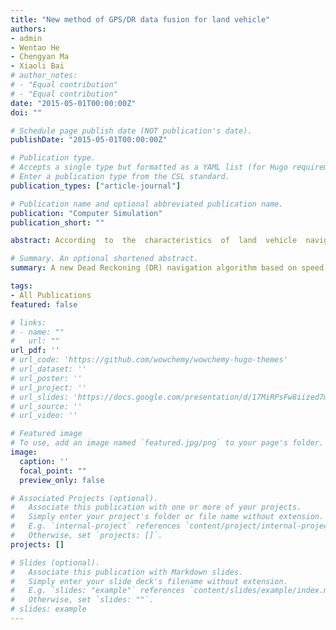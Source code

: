 ```yaml
---
title: "New method of GPS/DR data fusion for land vehicle"
authors:
- admin
- Wentao He
- Chengyan Ma
- Xiaoli Bai
# author_notes:
# - "Equal contribution"
# - "Equal contribution"
date: "2015-05-01T00:00:00Z"
doi: ""

# Schedule page publish date (NOT publication's date).
publishDate: "2015-05-01T00:00:00Z"

# Publication type.
# Accepts a single type but formatted as a YAML list (for Hugo requirements).
# Enter a publication type from the CSL standard.
publication_types: ["article-journal"]

# Publication name and optional abbreviated publication name.
publication: "Computer Simulation"
publication_short: ""

abstract: According  to  the  characteristics  of  land  vehicle  navigation,  a  new  DR  navigation algorithm was proposed based on speed pulse. The new DR navigation algorithm does not limited to the local east-north flat plane, and can provide real-time latitude and longitude according to the earth  model, based on velocity  vector  calculated  under the east-north-up  coordinate.  Then a  new data  fusion  method  for  GPS/DR  integrated  navigation  system  was  developed  in detail.  This method  has  good  robustness  and  is  easier  to  apply  to  industry.  Simulation  and  field  running experiments show that this method can satisfy the basic requirement of land vehicle navigation. It improves the degree of precision and is able to work even when GPS signals are masked. 

# Summary. An optional shortened abstract.
summary: A new Dead Reckoning (DR) navigation algorithm based on speed pulse for land vehicles provides real-time latitude and longitude calculations, while a robust GPS/DR integrated navigation data fusion method improves precision and works effectively even in GPS signal-interfered environments.

tags:
- All Publications
featured: false

# links:
# - name: ""
#   url: ""
url_pdf: ''
# url_code: 'https://github.com/wowchemy/wowchemy-hugo-themes'
# url_dataset: ''
# url_poster: ''
# url_project: ''
# url_slides: 'https://docs.google.com/presentation/d/17MiRPsFw8iized7m4K3Ad8J7KvCzSgLO/edit?usp=sharing&ouid=109493805994328969677&rtpof=true&sd=true'
# url_source: ''
# url_video: ''

# Featured image
# To use, add an image named `featured.jpg/png` to your page's folder. 
image:
  caption: ''
  focal_point: ""
  preview_only: false

# Associated Projects (optional).
#   Associate this publication with one or more of your projects.
#   Simply enter your project's folder or file name without extension.
#   E.g. `internal-project` references `content/project/internal-project/index.md`.
#   Otherwise, set `projects: []`.
projects: []

# Slides (optional).
#   Associate this publication with Markdown slides.
#   Simply enter your slide deck's filename without extension.
#   E.g. `slides: "example"` references `content/slides/example/index.md`.
#   Otherwise, set `slides: ""`.
# slides: example
---
```


